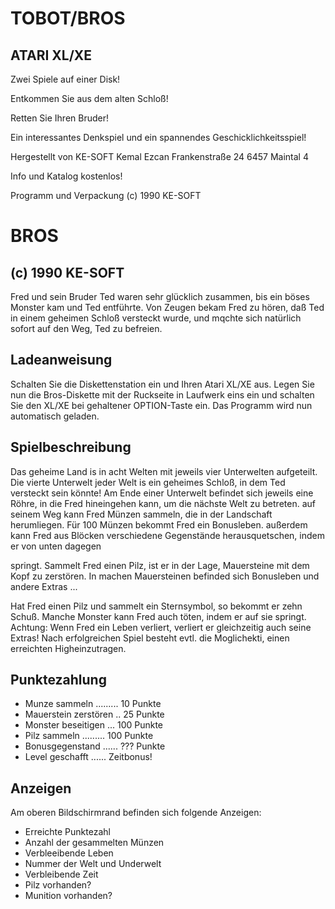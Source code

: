 # TOBOT/BROS
## ATARI XL/XE

Zwei Spiele auf einer Disk!

Entkommen Sie aus dem alten Schloß!

Retten Sie Ihren Bruder!

Ein interessantes Denkspiel und ein spannendes Geschicklichkeitsspiel!

Hergestellt von
KE-SOFT Kemal Ezcan
Frankenstraße 24
6457 Maintal 4

Info und Katalog kostenlos!

Programm und Verpackung (c) 1990 KE-SOFT


# BROS
## (c) 1990 KE-SOFT

Fred und sein Bruder Ted waren sehr 
glücklich zusammen, bis ein böses 
Monster kam und Ted entführte. Von 
Zeugen bekam Fred zu hören, daß Ted 
in einem geheimen Schloß versteckt 
wurde, und mqchte sich natürlich 
sofort auf den Weg, Ted zu befreien.

## Ladeanweisung
Schalten Sie die Diskettenstation 
ein und Ihren Atari XL/XE aus. Legen 
Sie nun die Bros-Diskette mit 
der Ruckseite in Laufwerk eins 
ein und schalten Sie den XL/XE bei 
gehaltener OPTION-Taste ein. Das 
Programm wird nun automatisch geladen.

## Spielbeschreibung
Das geheime Land is in acht Welten 
mit jeweils vier Unterwelten aufgeteilt. 
Die vierte Unterwelt jeder 
Welt is ein geheimes Schloß, in 
dem Ted versteckt sein könnte! Am 
Ende einer Unterwelt befindet sich 
jeweils eine Röhre, in die Fred hineingehen 
kann, um die nächste Welt 
zu betreten. auf seinem Weg kann 
Fred Münzen sammeln, die in der 
Landschaft herumliegen. Für 100 
Münzen bekommt Fred ein Bonusleben. 
außerdem kann Fred aus Blöcken verschiedene 
Gegenstände herausquetschen, 
indem er von unten dagegen

springt. Sammelt Fred einen Pilz, 
ist er in der Lage, Mauersteine mit 
dem Kopf zu zerstören. In machen 
Mauersteinen befinded sich Bonusleben 
und andere Extras ...

Hat Fred einen Pilz und sammelt ein 
Sternsymbol, so bekommt er zehn 
Schuß. Manche Monster kann Fred 
auch töten, indem er auf sie 
springt. Achtung: Wenn Fred ein Leben 
verliert, verliert er gleichzeitig 
auch seine Extras! Nach erfolgreichen 
Spiel besteht evtl. die Moglichekti, 
einen erreichten Higheinzutragen.

## Punktezahlung

- Munze sammeln ......... 10 Punkte
- Mauerstein zerstören .. 25 Punkte
- Monster beseitigen ... 100 Punkte
- Pilz sammeln ......... 100 Punkte
- Bonusgegenstand ...... ??? Punkte
- Level geschafft ...... Zeitbonus!

## Anzeigen

Am oberen Bildschirmrand befinden 
sich folgende Anzeigen:

- Erreichte Punktezahl
- Anzahl der gesammelten Münzen
- Verbleeibende Leben
- Nummer der Welt und Underwelt
- Verbleibende Zeit
- Pilz vorhanden?
- Munition vorhanden?
